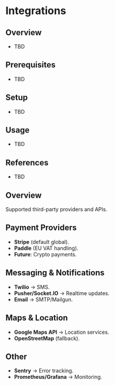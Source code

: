 # Integrations

## Overview
- TBD

## Prerequisites
- TBD

## Setup
- TBD

## Usage
- TBD

## References
- TBD


## Overview
Supported third-party providers and APIs.

## Payment Providers
- **Stripe** (default global).
- **Paddle** (EU VAT handling).
- **Future**: Crypto payments.

## Messaging & Notifications
- **Twilio** → SMS.
- **Pusher/Socket.IO** → Realtime updates.
- **Email** → SMTP/Mailgun.

## Maps & Location
- **Google Maps API** → Location services.
- **OpenStreetMap** (fallback).

## Other
- **Sentry** → Error tracking.
- **Prometheus/Grafana** → Monitoring.
